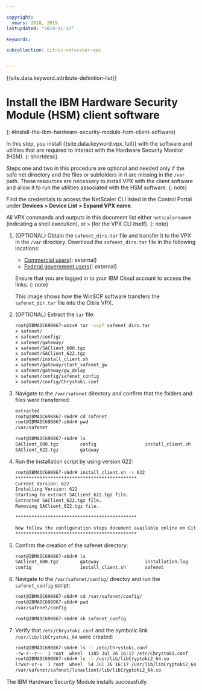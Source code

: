 ```yaml
---

copyright:
  years: 2018, 2019
lastupdated: "2019-11-12"

keywords:

subcollection: citrix-netscaler-vpx


---
```


{{site.data.keyword.attribute-definition-list}}

# Install the IBM Hardware Security Module (HSM) client software
{: #install-the-ibm-hardware-security-module-hsm-client-software}

In this step, you install {{site.data.keyword.vpx_full}} with the software and utilities that are required to interact with the Hardware Security Monitor (HSM).
{: shortdesc}

Steps one and two in this procedure are optional and needed only if the safe net directory and the files or subfolders in it are missing in the `/var` path. These resources are necessary to install VPX with the client software and allow it to run the utilities associated with the HSM software.
{: note}

Find the credentials to access the NetScaler CLI listed in the Control Portal under **Devices > Device List > Expand VPX name**.

All VPX commands and outputs in this document list either `netscalername#` (indicating a shell execution), or `>` (for the VPX CLI itself).
{: note}

1. (OPTIONAL) Obtain the `safenet_dirs.tar` file and transfer it to the VPX in the `/var` directory. Download the `safenet_dirs.tar` file in the following locations:
   - [Commercial users](http://downloads.service.softlayer.com/citrix/netscaler/Safenet-HSM/){: external} 
   - [Federal government users](http://downloads.service.usgov.softlayer.com/citrix/netscaler/Safenet-HSM/){: external}

   Ensure that you are logged in to your IBM Cloud account to access the links.
   {: note}

   This image shows how the WinSCP software transfers the `safenet_dir.tar` file into the Citrix VPX.

2. (OPTIONAL) Extract the `tar` file:

	```sh
	root@IBMADC690867-wnzs# tar -xvpf safenet_dirs.tar
	x safenet/
	x safenet/config/
	x safenet/gateway/
	x safenet/SAClient_600.tgz
	x safenet/SAClient_622.tgz
	x safenet/install_client.sh
	x safenet/gateway/start_safenet_gw
	x safenet/gateway/gw_delay
	x safenet/config/safenet_config
	x safenet/config/Chrystoki.conf
	```

3. Navigate to the `/var/safenet` directory and confirm that the folders and files were transferred:

	```sh
	extracted
	root@IBMADC690867-s6dr# cd safenet
	root@IBMADC690867-s6dr# pwd
	/var/safenet

	root@IBMADC690867-s6dr# ls
	SAClient_600.tgz        config                  install_client.sh
	SAClient_622.tgz        gateway
	```

4. Run the installation script by using version 622:

	```sh
	root@IBMADC690867-s6dr# install_client.sh -v 622
	*********************************************
	Current Version: 622
	Installing Version: 622
	Starting to extract SAClient_622.tgz file.
	Extracted SAClient_622.tgz file.
	Removing SAClient_622.tgz file.

	*********************************************

	Now follow the configuration steps document available online on Citrix edocs.
	*********************************************
	```

5. Confirm the creation of the safenet directory:

	```sh
	root@IBMADC690867-s6dr# ls
	SAClient_600.tgz        gateway                 installation.log
	config                  install_client.sh       safenet
	```

6. Navigate to the `/var/safenet/config/` directoy and run the `safenet_config` script:

	```sh
	root@IBMADC690867-s6dr# cd /var/safenet/config/
	root@IBMADC690867-s6dr# pwd               
	/var/safenet/config

	root@IBMADC690867-s6dr# sh safenet_config
	```

7. Verify that `/etc/Chrystoki.conf` and the symbolic link `/usr/lib/libCrystoki_64` were created:

	```sh
	root@IBMADC690867-s6dr# ls -l /etc/Chrystoki.conf
	-rw-r--r--  1 root  wheel  1185 Jul 26 16:17 /etc/Chrystoki.conf
	root@IBMADC690867-s6dr# ls -l /usr/lib/libCryptoki2_64.so
	lrwxr-xr-x  1 root  wheel  54 Jul 26 16:17 /usr/lib/libCryptoki2_64.so ->
	/var/safenet/safenet/lunaclient/lib/libCryptoki2_64.so
	```

The IBM Hardware Security Module installs successfully.

